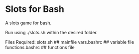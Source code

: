 # Slots for Bash

A slots game for bash.

Run using ./slots.sh within the desired folder.

Files Required:
	 slots.sh			##	mainfile
	 vars.bashrc		##	variable file
	 functions.bashrc	##	functions file
